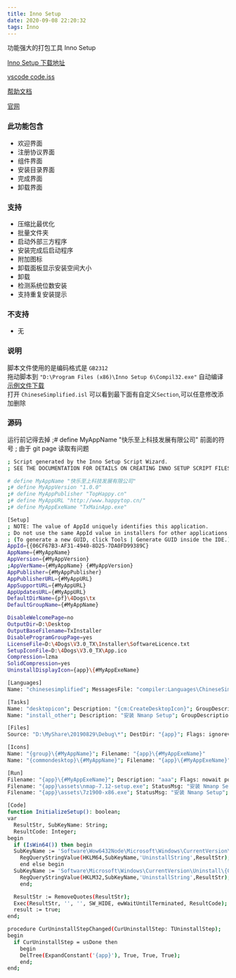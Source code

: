 ```yaml
---
title: Inno Setup
date: 2020-09-08 22:20:32
tags: Inno
---
```


功能强大的打包工具 Inno Setup

[Inno Setup 下载地址](https://jrsoftware.org/isdl.php)

[vscode code.iss](https://github.com/Microsoft/vscode/blob/master/build/win32/code.iss)

[帮助文档](https://jrsoftware.org/ishelp/index.php)

[官网](https://jrsoftware.org/isinfo.php)

### 此功能包含

- 欢迎界面
- 注册协议界面
- 组件界面
- 安装目录界面
- 完成界面
- 卸载界面

### 支持

- 压缩比最优化
- 批量文件夹
- 启动外部三方程序
- 安装完成后启动程序
- 附加图标
- 卸载面板显示安装空间大小
- 卸载
- 检测系统位数安装
- 支持重复安装提示

### 不支持

- 无

### 说明

脚本文件使用的是编码格式是 `GB2312`  
拖动脚本到 `"D:\Program Files (x86)\Inno Setup 6\Compil32.exe"` 自动编译  
[示例文件下载](../../../assets/posts/inno_setup.iss)  
打开 `ChineseSimplified.isl` 可以看到最下面有自定义`Section`,可以任意修改添加删除

### 源码

运行前记得去掉 ;# define MyAppName "快乐至上科技发展有限公司" 前面的符号 ; 由于 git page 读取有问题

```sh
; Script generated by the Inno Setup Script Wizard.
; SEE THE DOCUMENTATION FOR DETAILS ON CREATING INNO SETUP SCRIPT FILES!

# define MyAppName "快乐至上科技发展有限公司"
;# define MyAppVersion "1.0.0"
;# define MyAppPublisher "TopHappy.cn"
;# define MyAppURL "http://www.happytop.cn/"
;# define MyAppExeName "TxMainApp.exe"

[Setup]
; NOTE: The value of AppId uniquely identifies this application.
; Do not use the same AppId value in installers for other applications.
; (To generate a new GUID, click Tools | Generate GUID inside the IDE.)
AppId={{06CF67B3-AF31-4940-8D25-7DA0FD99389C}
AppName={#MyAppName}
AppVersion={#MyAppVersion}
;AppVerName={#MyAppName} {#MyAppVersion}
AppPublisher={#MyAppPublisher}
AppPublisherURL={#MyAppURL}
AppSupportURL={#MyAppURL}
AppUpdatesURL={#MyAppURL}
DefaultDirName={pf}\4Dogs\tx
DefaultGroupName={#MyAppName}

DisableWelcomePage=no
OutputDir=D:\Desktop
OutputBaseFilename=TxInstaller
DisableProgramGroupPage=yes
LicenseFile=D:\4Dogs\V3.0_TX\Installer\SoftwareLicence.txt
SetupIconFile=D:\4Dogs\V3.0_TX\App.ico
Compression=lzma
SolidCompression=yes
UninstallDisplayIcon={app}\{#MyAppExeName}

[Languages]
Name: "chinesesimplified"; MessagesFile: "compiler:Languages\ChineseSimplified.isl"

[Tasks]
Name: "desktopicon"; Description: "{cm:CreateDesktopIcon}"; GroupDescription: "{cm:AdditionalIcons}"; Flags: unchecked
Name: "install_other"; Description: "安装 Nmanp Setup"; GroupDescription: "{cm:Other}"; Flags: unchecked

[Files]
Source: "D:\MyShare\20190829\Debug\*"; DestDir: "{app}"; Flags: ignoreversion recursesubdirs createallsubdirs

[Icons]
Name: "{group}\{#MyAppName}"; Filename: "{app}\{#MyAppExeName}"
Name: "{commondesktop}\{#MyAppName}"; Filename: "{app}\{#MyAppExeName}"; Tasks: desktopicon

[Run]
Filename: "{app}\{#MyAppExeName}"; Description: "aaa"; Flags: nowait postinstall skipifsilent
Filename: "{app}\assets\nmap-7.12-setup.exe"; StatusMsg: "安装 Nmanp Setup"; Check: IsWin64(); Tasks: install_other;
Filename: "{app}\assets\7z1900-x86.exe"; StatusMsg: "安装 Nmanp Setup"; Check: Not IsWin64(); Tasks: install_other;

[Code]
function InitializeSetup(): boolean;
var
  ResultStr, SubKeyName: String;
  ResultCode: Integer;
begin
  if (IsWin64()) then begin
  SubKeyName := 'Software\Wow6432Node\Microsoft\Windows\CurrentVersion\Uninstall\{06CF67B3-AF31-4940-8D25-7DA0FD99389C}_is1';
    RegQueryStringValue(HKLM64,SubKeyName,'UninstallString',ResultStr);
    end else begin
  SubKeyName := 'Software\Microsoft\Windows\CurrentVersion\Uninstall\{06CF67B3-AF31-4940-8D25-7DA0FD99389C}_is1';
    RegQueryStringValue(HKLM32,SubKeyName,'UninstallString',ResultStr);
    end;

  ResultStr := RemoveQuotes(ResultStr);
  Exec(ResultStr, '', '', SW_HIDE, ewWaitUntilTerminated, ResultCode);
  result := true;
end;

procedure CurUninstallStepChanged(CurUninstallStep: TUninstallStep);
begin
  if CurUninstallStep = usDone then
    begin
    DelTree(ExpandConstant('{app}'), True, True, True);
    end;
end;
```

